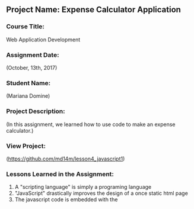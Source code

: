 ## Project Name:  Expense Calculator Application

### Course Title:
Web Application Development

### Assignment Date:  
(October, 13th, 2017)

### Student Name:  
(Mariana Domine)

### Project Description:
(In this assignment, we learned how to use code to make an expense calculator.)

### View Project:
(https://github.com/md14m/lesson4_javascript1)

### Lessons Learned in the Assignment:
1. A "scripting language" is simply a programing language
2. "JavaScript" drastically improves the design of a once static html page
3. The javascript code is embedded with the <script> tag

